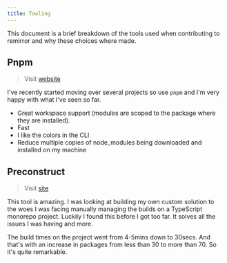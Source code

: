 ```yaml
---
title: Tooling
---
```


This document is a brief breakdown of the tools used when contributing to remirror and why these choices where made.

## Pnpm

> Visit [website](https://pnpm.js.org/)

I've recently started moving over several projects so use `pnpm` and I'm very happy with what I've seen so far.

- Great workspace support (modules are scoped to the package where they are installed).
- Fast
- I like the colors in the CLI
- Reduce multiple copies of node_modules being downloaded and installed on my machine

## Preconstruct

> Visit [site](https://preconstruct.tools/)

This tool is amazing. I was looking at building my own custom solution to the woes I was facing manually managing the builds on a TypeScript monorepo project. Luckily I found this before I got too far. It solves all the issues I was having and more.

The build times on the project went from 4-5mins down to 30secs. And that's with an increase in packages from less than 30 to more than 70. So it's quite remarkable.
